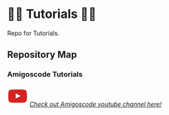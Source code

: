 # 🐱‍💻 Tutorials 🐱‍💻
 Repo for Tutorials.

## Repository Map

### Amigoscode Tutorials
 ![Amigoscode Youtube Channel](https://github.com/joaodrduarte/Tutorials/blob/main/Repo%20Media/youtube.png)
*[Check out Amigoscode youtube channel here!](https://www.youtube.com/c/amigoscode)*
